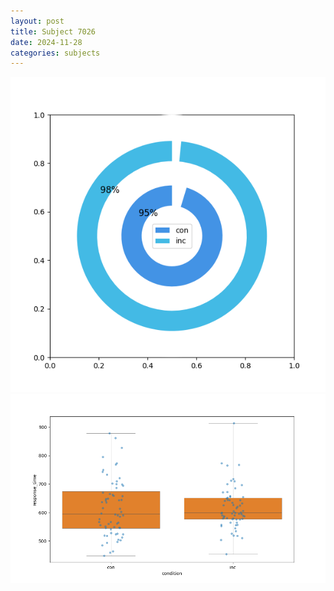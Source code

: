 ```yaml
---
layout: post
title: Subject 7026
date: 2024-11-28
categories: subjects
---
```


![](data/7026/run-16/7026_accuracy_by_condition.png)
![](data/7026/run-16/7026_rt.png)
